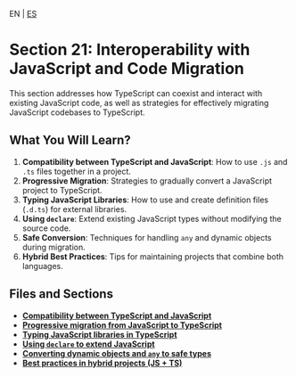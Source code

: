 <!-- MULTILANGUAJE MENU START -->
EN | [ES](https://lckpig.gitbook.io/es-practical-dev-handbook/typescript/interoperability-migration)
<!-- MULTILANGUAJE MENU END -->

# Section 21: Interoperability with JavaScript and Code Migration

This section addresses how TypeScript can coexist and interact with existing JavaScript code, as well as strategies for effectively migrating JavaScript codebases to TypeScript.

## What You Will Learn?

1.  **Compatibility between TypeScript and JavaScript**: How to use `.js` and `.ts` files together in a project.
2.  **Progressive Migration**: Strategies to gradually convert a JavaScript project to TypeScript.
3.  **Typing JavaScript Libraries**: How to use and create definition files (`.d.ts`) for external libraries.
4.  **Using `declare`**: Extend existing JavaScript types without modifying the source code.
5.  **Safe Conversion**: Techniques for handling `any` and dynamic objects during migration.
6.  **Hybrid Best Practices**: Tips for maintaining projects that combine both languages.

## Files and Sections

*   [**Compatibility between TypeScript and JavaScript**](compatibility-js-ts.md)
*   [**Progressive migration from JavaScript to TypeScript**](progressive-migration.md)
*   [**Typing JavaScript libraries in TypeScript**](typing-js-libraries.md)
*   [**Using `declare` to extend JavaScript**](using-declare.md)
*   [**Converting dynamic objects and `any` to safe types**](converting-dynamic-any.md)
*   [**Best practices in hybrid projects (JS + TS)**](hybrid-project-best-practices.md) 